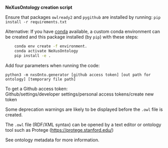 **NeXusOntology creation script**

Ensure that packages `owlready2` and `pygithub` are installed by running: `pip install -r requirements.txt`

Alternative: If you have [conda](https://docs.conda.io/) available, a custom
conda environment can be created and this package installed (by `pip`) with
these steps:

```bash
    conda env create -f environment.
    conda activate NeXusOntology
    pip install -e .
```

Add four parameters when running the code:  

```
python3 -m nxsOnto.generator [github access token] [out path for ontology] [temporary file path]
 ```

To get a Github access token:  
Github/settings/developer settings/personal access tokens/create new token

Some deprecation warnings are likely to be displayed before the `.owl` file is created.

The `.owl` file (RDF/XML syntax) can be opened by a text editor or ontology tool such as Protege (https://protege.stanford.edu/)

See ontology metadata for more information.
